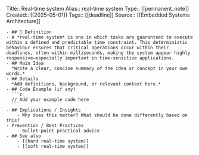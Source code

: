 Title:: Real-time system
  Alias:: real-time system
  Type:: [[permanent_note]]
  Created:: [[2025-05-01]]
  Tags:: [[deadline]] 
  Source:: [[Embedded Systems Architecture]]

	- ## 📖 Definition
	- A *real-time system* is one in which tasks are guaranteed to execute within a defined and predictable time constraint. This deterministic behaviour ensures that critical operations occur within their deadlines, often within milliseconds, making the system appear highly responsive—especially important in time-sensitive applications.
	- ## Main Idea  
	  *Write a clear, concise summary of the idea or concept in your own words.*
	- ## Details  
	  *Add definitions, background, or relevant context here.*
	- ## Code Example (if any)  
	  ```c
	  // Add your example code here
	  ```
	- ## Implications / Insights
		- Why does this matter? What should be done differently based on this?
	- Prevention / Best Practices
		- Bullet-point practical advice
	- ## See also
		- [[hard real-time system]]
		- [[soft real-time system]]